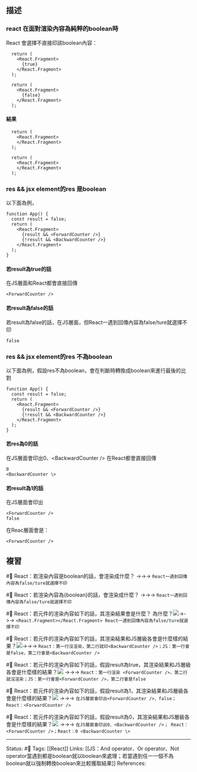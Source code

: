 


## 描述


### react 在面對渲染內容為純粹的boolean時

React 會選擇不直接印該boolean內容：

```
  return (
    <React.Fragment>
      {true}
    </React.Fragment>
  );
```


```
  return (
    <React.Fragment>
      {false}
    </React.Fragment>
  );
```

#### 結果

```
  return (
    <React.Fragment>
    </React.Fragment>
  );
```


```
  return (
    <React.Fragment>      
    </React.Fragment>
  );
```

### res && jsx element的res 是boolean

以下面為例，
```
function App() {
  const result = false;
  return (
    <React.Fragment>
      {result && <ForwardCounter />}
      {!result && <BackwardCounter />}
    </React.Fragment>
  );
}
```


#### 若result為true的話

在JS層面和React都會直接回傳
```
<ForwardCounter />
```

#### 若result為false的話

若result為false的話，在JS層面，但React一遇到回傳內容為false/ture就選擇不印
```
false
```



### res && jsx element的res 不為boolean

以下面為例，假設res不為boolean，會在判斷時轉換成boolean來進行最後的比對
```
function App() {
  const result = false;
  return (
    <React.Fragment>
      {result && <ForwardCounter />}
      {!result && <BackwardCounter />}
    </React.Fragment>
  );
}
```


#### 若res為0的話

在JS層面會印出0、\<BackwardCounter \/\>
在React都會直接回傳
```
0
<BackwardCounter \>
```

#### 若result為1的話

在JS層面會印出
```
<ForwardCounter />
false
```


在Reac層面會是：
```
<ForwardCounter />
```






## 複習
#🧠 React：若渲染內容是boolean的話，會渲染成什麼？ ->->-> `React一遇到回傳內容為false/ture就選擇不印`
<!--SR:!2022-12-17,28,250-->

#🧠  React：若渲染內容為{boolean}的話，會渲染成什麼？ ->->-> `React一遇到回傳內容為false/ture就選擇不印`
<!--SR:!2022-11-18,9,250-->

#🧠  React：若元件的渲染內容如下的話，其渲染結果會是什麼？ 為什麼？![](https://res.cloudinary.com/dqfxgtyoi/image/upload/v1667735041/blog/react/react-element/boolean-react-rendering-result_clnrqi.png)->->-> `<React.Fragment></React.Fragment> React一遇到回傳內容為false/ture就選擇不印`
<!--SR:!2022-12-16,27,250-->

#🧠 React：若元件的渲染內容如下的話，其渲染結果和JS層級各會是什麼樣的結果？![](https://res.cloudinary.com/dqfxgtyoi/image/upload/v1667735041/blog/react/react-element/complex-boolean-react_usafk7.png)->->-> `React：第一行沒渲染，第二行就印<BackwardCounter />；JS：第一行會是false，第二行會是<BackwardCounter />`
<!--SR:!2022-11-18,9,250-->

#🧠  React：若元件的渲染內容如下的話，假設result為true，其渲染結果和JS層級各會是什麼樣的結果？![](https://res.cloudinary.com/dqfxgtyoi/image/upload/v1667735041/blog/react/react-element/complex-boolean-react_usafk7.png) ->->-> `React：第一行渲染 <ForwardCounter />，第二行就沒渲染；JS：第一行會是<ForwardCounter />，第二行會是false`
<!--SR:!2022-11-19,10,250-->

#🧠 React：若元件的渲染內容如下的話，假設result為1，其渲染結果和JS層級各會是什麼樣的結果？![](https://res.cloudinary.com/dqfxgtyoi/image/upload/v1667735041/blog/react/react-element/complex-boolean-react_usafk7.png) ->->-> `在JS層面會印出<ForwardCounter />、false； React：<ForwardCounter />`
<!--SR:!2022-12-17,28,250-->


#🧠 React：若元件的渲染內容如下的話，假設result為0，其渲染結果和JS層級各會是什麼樣的結果？![](https://res.cloudinary.com/dqfxgtyoi/image/upload/v1667735041/blog/react/react-element/complex-boolean-react_usafk7.png) ->->-> `在JS層面會印出0、<BackwardCounter />； React：<ForwardCounter />；React：0 <BackwardCounter \>`
<!--SR:!2022-12-16,27,250-->


---
Status: #🌱 
Tags:
[[React]]
Links:
[[JS：And operator、Or operator、Not operator當遇到都是boolean就以boolean來處理；若當遇到任一一個不為boolean就以強制轉換boolean來比較獲取結果]]
References: